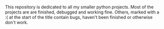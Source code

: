 This repository is dedicated to all my smaller python projects. Most of the projects are are finished, debugged and working fine. Others, marked with a :( at the start of the title contain bugs, haven't been finished or otherwise don't work.
